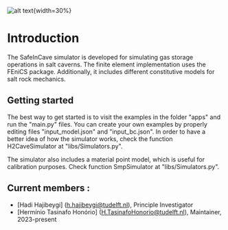 ![alt text](<./docs/source/_static/logo_3.png>){width=30%}

# Introduction
The SafeInCave simulator is developed for simulating gas storage operations in salt caverns. The finite element implementation uses the FEniCS package. Additionally, it includes different constitutive models for salt rock mechanics. 

## Getting started
The best way to get started is to visit the examples in the folder "apps" and run the "main.py" files. You can create your own examples by properly editing files "input_model.json" and "input_bc.json". In order to have a better idea of how the simulator works, check the function H2CaveSimulator at "libs/Simulators.py".

The simulator also includes a material point model, which is useful for calibration purposes. Check function SmpSimulator at "libs/Simulators.py".

## Current members : 
- [Hadi Hajibeygi] (h.hajibeygi@tudelft.nl), Principle Investigator
- [Hermínio Tasinafo Honório] (H.TasinafoHonorio@tudelft.nl),  Maintainer, 2023-present

<!-- ## Installation
Within a particular ecosystem, there may be a common way of installing things, such as using Yarn, NuGet, or Homebrew. However, consider the possibility that whoever is reading your README is a novice and would like more guidance. Listing specific steps helps remove ambiguity and gets people to using your project as quickly as possible. If it only runs in a specific context like a particular programming language version or operating system or has dependencies that have to be installed manually, also add a Requirements subsection.

## Usage
Use examples liberally, and show the expected output if you can. It's helpful to have inline the smallest example of usage that you can demonstrate, while providing links to more sophisticated examples if they are too long to reasonably include in the README.

## Support
Tell people where they can go to for help. It can be any combination of an issue tracker, a chat room, an email address, etc.

## Roadmap
If you have ideas for releases in the future, it is a good idea to list them in the README.

## Contributing
State if you are open to contributions and what your requirements are for accepting them.

For people who want to make changes to your project, it's helpful to have some documentation on how to get started. Perhaps there is a script that they should run or some environment variables that they need to set. Make these steps explicit. These instructions could also be useful to your future self.

You can also document commands to lint the code or run tests. These steps help to ensure high code quality and reduce the likelihood that the changes inadvertently break something. Having instructions for running tests is especially helpful if it requires external setup, such as starting a Selenium server for testing in a browser.

## Authors and acknowledgment
Show your appreciation to those who have contributed to the project.

## License
For open source projects, say how it is licensed.

## Project status
If you have run out of energy or time for your project, put a note at the top of the README saying that development has slowed down or stopped completely. Someone may choose to fork your project or volunteer to step in as a maintainer or owner, allowing your project to keep going. You can also make an explicit request for maintainers. -->
